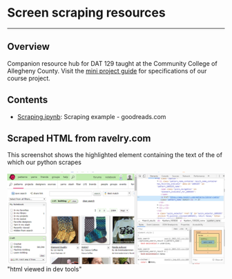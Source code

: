 # Screen scraping resources
-------------

## Overview 
Companion resource hub for DAT 129 taught at the Community College of Allegheny County. Visit the [mini project guide](https://technologyrediscovery.net/python/mod-scraping.html "Project guide on technologyrediscovery.net") for specifications of our course project. 

## Contents 
*    [Scraping.ipynb](Scraping.ipynb): Scraping example - goodreads.com

## Scraped HTML from ravelry.com
This screenshot shows the highlighted <span> element containing the text of the of which our python scrapes

![Screenscrape of ravelery.com](screenshot.png) "html viewed in dev tools"
